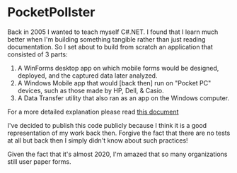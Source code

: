 # PocketPollster
Back in 2005 I wanted to teach myself C#.NET.  I found that I learn much better when I'm building something tangible rather than just reading documentation.  So I set about to build from scratch an application that consisted of 3 parts:
1. A WinForms desktop app on which mobile forms would be designed, deployed, and the captured data later analyzed.
2. A Windows Mobile app that would [back then] run on "Pocket PC" devices, such as those made by HP, Dell, & Casio.
3. A Data Transfer utility that also ran as an app on the Windows computer.

For a more detailed explanation please read [this document](Docs/PP_AlphaTutorial.doc)

I've decided to publish this code publicly because I think it is a good representation of my work back then.  Forgive the fact that there are no tests at all but back then I simply didn't know about such practices!

Given the fact that it's almost 2020, I'm amazed that so many organizations still user paper forms.
